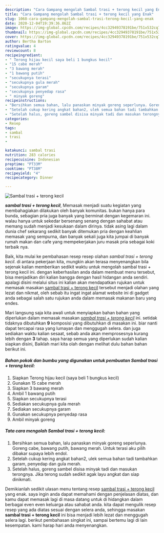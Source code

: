 ```yaml
---
description: "Cara Gampang mengolah Sambal trasi + terong kecil yang Enak"
title: "Cara Gampang mengolah Sambal trasi + terong kecil yang Enak"
slug: 1068-cara-gampang-mengolah-sambal-trasi-terong-kecil-yang-enak
date: 2020-12-04T19:39:36.862Z
image: https://img-global.cpcdn.com/recipes/4cc32949378191be/751x532cq70/sambal-trasi-terong-kecil-foto-resep-utama.jpg
thumbnail: https://img-global.cpcdn.com/recipes/4cc32949378191be/751x532cq70/sambal-trasi-terong-kecil-foto-resep-utama.jpg
cover: https://img-global.cpcdn.com/recipes/4cc32949378191be/751x532cq70/sambal-trasi-terong-kecil-foto-resep-utama.jpg
author: Bertha Barton
ratingvalue: 4
reviewcount: 8
recipeingredient:
- " Terong hijau kecil saya beli 1 bungkus kecil"
- "15 cabe merah"
- "3 bawang merah"
- "1 bawang putih"
- "secukupnya terasi"
- "secukupnya gula merah"
- "secukupnya garam"
- "secukupnya penyedap rasa"
- " minyak goreng"
recipeinstructions:
- "Bersihkan semua bahan, lalu panaskan minyak goreng seperlunya. Goreng cabe, bawang putih, bawang merah. Untuk terasi aku pilih dibakar supaya lebih endol."
- "Setelah cukup kering angkat bahan2, ulek semua bahan tadi tambahkan garam, penyedap dan gula merah."
- "Setelah halus, goreng sambel disisa minyak tadi dan masukan terongnya. Jika terong sudah sedikit agak layu angkat dan siap dinikmati."
categories:
- Resep
tags:
- sambal
- trasi
- 

katakunci: sambal trasi  
nutrition: 283 calories
recipecuisine: Indonesian
preptime: "PT33M"
cooktime: "PT38M"
recipeyield: "4"
recipecategory: Dinner

---
```



![Sambal trasi + terong kecil](https://img-global.cpcdn.com/recipes/4cc32949378191be/751x532cq70/sambal-trasi-terong-kecil-foto-resep-utama.jpg)

<b><i>sambal trasi + terong kecil</i></b>, Memasak menjadi suatu kegiatan yang membahagiakan dilakukan oleh banyak komunitas. bukan hanya para bunda, sebagian pria juga banyak yang berminat dengan kegemaran ini. walau hanya untuk sekedar bersenang senang dengan sahabat atau memang sudah menjadi kesukaan dalam dirinya. tidak asing lagi dalam dunia chef sekarang sedikit banyak ditemukan pria dengan keahlian memasak yang sempurna, dan banyak sekali juga kita jumpai di banyak rumah makan dan cafe yang mempekerjakan juru masak pria sebagai koki terbaik nya.

Baik, kita mulai ke pembahasan resep resep olahan <i>sambal trasi + terong kecil</i>. di antara pekerjaan kita, mungkin akan terasa menyenangkan bila sejenak kalian memberikan sedikit waktu untuk mengolah sambal trasi + terong kecil ini. dengan keberhasilan anda dalam membuat menu tersebut, bisa menjadikan diri kalian bangga dengan hasil hidangan anda sendiri. apalagi disini melalui situs ini kalian akan mendapatkan rujukan untuk memasak masakan <u>sambal trasi + terong kecil</u> tersebut menjadi olahan yang lezat dan nikmat, oleh sebab itu ingat ingat alamat website ini di gadget anda sebagai salah satu rujukan anda dalam memasak makanan baru yang endes.




Mari langsung saja kita awali untuk menyiapkan bahan bahan yang diperlukan dalam memasak masakan <u><i>sambal trasi + terong kecil</i></u> ini. setidak tidaknya dibutuhkan <b>9</b> komposisi yang dibutuhkan di masakan ini. biar nanti dapat tercapai rasa yang lumayan dan menggugah selera. dan juga sediakan waktu kalian sesaat, sebab anda akan memprosesnya kurang lebih dengan <b>3</b> tahap. saya harap semua yang diperlukan sudah kalian siapkan disini, Baiklah mari kita olah dengan melihat dulu bahan bahan berikut ini.

<!--inarticleads1-->

##### Bahan pokok dan bumbu yang digunakan untuk pembuatan Sambal trasi + terong kecil:

1. Siapkan  Terong hijau kecil (saya beli 1 bungkus kecil)
1. Gunakan 15 cabe merah
1. Siapkan 3 bawang merah
1. Ambil 1 bawang putih
1. Siapkan secukupnya terasi
1. Sediakan secukupnya gula merah
1. Sediakan secukupnya garam
1. Gunakan secukupnya penyedap rasa
1. Ambil  minyak goreng




<!--inarticleads2-->

##### Tata cara mengolah Sambal trasi + terong kecil:

1. Bersihkan semua bahan, lalu panaskan minyak goreng seperlunya. Goreng cabe, bawang putih, bawang merah. Untuk terasi aku pilih dibakar supaya lebih endol.
1. Setelah cukup kering angkat bahan2, ulek semua bahan tadi tambahkan garam, penyedap dan gula merah.
1. Setelah halus, goreng sambel disisa minyak tadi dan masukan terongnya. Jika terong sudah sedikit agak layu angkat dan siap dinikmati.




Demikianlah sedikit ulasan menu tentang resep <u>sambal trasi + terong kecil</u> yang enak. saya ingin anda dapat memahami dengan penjelasan diatas, dan kamu dapat memasak lagi di masa datang untuk di hidangkan dalam berbagai even even keluarga atau sahabat anda. kita dapat mengulik resep resep yang ada diatas sesuai dengan selera anda, sehingga masakan <b>sambal trasi + terong kecil</b> ini bisa menjadi lebih lezat dan menggugah selera lagi. berikut pembahasan singkat ini, sampai bertemu lagi di lain kesempatan. kami harap hari anda menyenangkan.
